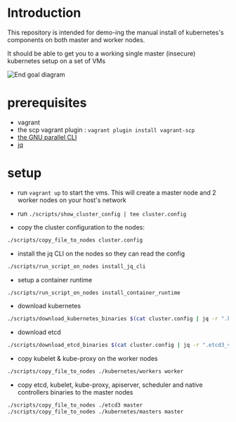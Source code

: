 # Introduction

This repository is intended for demo-ing the manual install of kubernetes's components on both master and worker nodes.

It should be able to get you to a working single master (insecure) kubernetes setup on a set of VMs

![End goal diagram](http://www.plantuml.com/plantuml/proxy?src=https://raw.github.com/weekendesk/kubernetes-the-hard-way/VTWO-14496/end_goal.plantuml)


# prerequisites
- vagrant
- the scp vagrant plugin : `vagrant plugin install vagrant-scp`
- [the GNU parallel CLI](https://www.gnu.org/software/parallel/)
- [jq](https://stedolan.github.io/jq/)

# setup
- run `vagrant up` to start the vms. This will create a master node and 2 worker nodes on your host's network

- run `./scripts/show_cluster_config | tee cluster.config`

- copy the cluster configuration to the nodes:
```sh
./scripts/copy_file_to_nodes cluster.config
```

- install the jq CLI on the nodes so they can read the config
```sh
./scripts/run_script_on_nodes install_jq_cli
```

- setup a container runtime
```sh
./scripts/run_script_on_nodes install_container_runtime
```

- download kubernetes
```sh
./scripts/download_kubernetes_binaries $(cat cluster.config | jq -r ".kubernetes_version") ./kubernetes
```
- download etcd
```sh
./scripts/download_etcd_binaries $(cat cluster.config | jq -r ".etcd3_version") ./etcd3
```

- copy kubelet & kube-proxy on the worker nodes
```sh
./scripts/copy_file_to_nodes ./kubernetes/workers worker
```

- copy etcd, kubelet, kube-proxy, apiserver, scheduler and native controllers binaries to the master nodes
```sh
./scripts/copy_file_to_nodes ./etcd3 master
./scripts/copy_file_to_nodes ./kubernetes/masters master
```